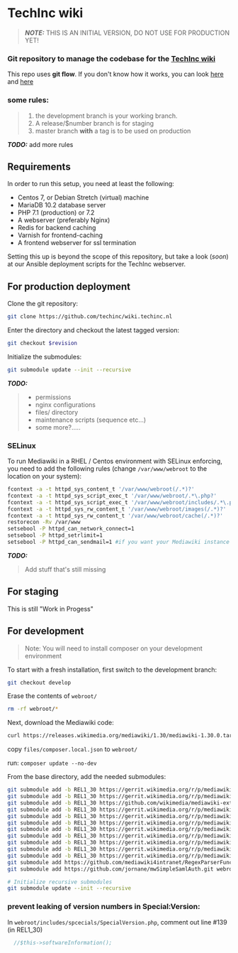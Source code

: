 # TechInc wiki

>***NOTE:*** THIS IS AN INITIAL VERSION, DO NOT USE FOR PRODUCTION YET!

### Git repository to manage the codebase for the [TechInc wiki](https://wiki.techinc.nl)

This repo uses **git flow**.  If you don't know how it works, you can look [here](http://nvie.com/posts/a-successful-git-branching-model/) and [here](https://www.atlassian.com/git/tutorials/comparing-workflows/gitflow-workflow)

### some rules:

>1. the development branch is your working branch.
>2. A release/$number branch is for staging
>3. master branch **with** a tag is to be used on production

***TODO:*** add more rules

## Requirements

In order to run this setup, you need at least the following:
- Centos 7, or Debian Stretch (virtual) machine
- MariaDB 10.2 database server
- PHP 7.1 (production) or 7.2
- A webserver (preferably Nginx)
- Redis for backend caching
- Varnish for frontend-caching
- A frontend webserver for ssl termination

Setting this up is beyond the scope of this repository, but take a look (*soon*) at our Ansible deployment scripts for the TechInc webserver.

## For production deployment

Clone the git repository:
```bash
git clone https://github.com/techinc/wiki.techinc.nl
```
Enter the directory and checkout the latest tagged version:
```bash
git checkout $revision
```
Initialize the submodules:
```bash
git submodule update --init --recursive
```

***TODO:***
>- permissions
>- nginx configurations
>- files/ directory
>- maintenance scripts (sequence etc...)
>- some more?.....

### SELinux

To run Mediawiki in a RHEL / Centos environment with SELinux enforcing, you need to add the following rules (change `/var/www/webroot` to the location on your system):

```bash
fcontext -a -t httpd_sys_content_t '/var/www/webroot(/.*)?'
fcontext -a -t httpd_sys_script_exec_t '/var/www/webroot/.*\.php?'
fcontext -a -t httpd_sys_script_exec_t '/var/www/webroot/includes/.*\.php?'
fcontext -a -t httpd_sys_rw_content_t '/var/www/webroot/images(/.*)?'
fcontext -a -t httpd_sys_rw_content_t '/var/www/webroot/cache(/.*)?'
restorecon -Rv /var/www
setsebool -P httpd_can_network_connect=1
setsebool -P httpd_setrlimit=1
setsebool -P httpd_can_sendmail=1 #if you want your Mediawiki instance to send mail
```

***TODO:***
> Add stuff that's still missing

## For staging

This is still "Work in Progess"




## For development

> Note: You will need to install composer on your development environment

To start with a fresh installation, first switch to the development branch:
```bash
git checkout develop
```
Erase the contents of `webroot/`
```bash
rm -rf webroot/*
```
Next, download the Mediawiki code:
```bash
curl https://releases.wikimedia.org/mediawiki/1.30/mediawiki-1.30.0.tar.gz | tar -xz -C webroot --strip-components=1
```
copy `files/composer.local.json` to `webroot/`

run: `composer update --no-dev`

From the base directory, add the needed submodules:
```bash
git submodule add -b REL1_30 https://gerrit.wikimedia.org/r/p/mediawiki/extensions/AdminLinks webroot/extensions/AdminLinks
git submodule add -b REL1_30 https://gerrit.wikimedia.org/r/p/mediawiki/extensions/Arrays webroot/extensions/Arrays
git submodule add -b REL1_30 https://github.com/wikimedia/mediawiki-extensions-MsUpload webroot/extensions/MsUpload
git submodule add -b REL1_30 https://gerrit.wikimedia.org/r/p/mediawiki/extensions/MyVariables webroot/extensions/MyVariables
git submodule add -b REL1_30 https://gerrit.wikimedia.org/r/p/mediawiki/extensions/PageImages webroot/extensions/PageImages
git submodule add -b REL1_30 https://gerrit.wikimedia.org/r/p/mediawiki/extensions/Popups webroot/extensions/Popups
git submodule add -b REL1_30 https://gerrit.wikimedia.org/r/p/mediawiki/extensions/SemanticDrilldown.git webroot/extensions/SemanticDrilldown
git submodule add -b REL1_30 https://gerrit.wikimedia.org/r/p/mediawiki/extensions/SemanticInternalObjects webroot/extensions/SemanticInternalObjects
git submodule add -b REL1_30 https://gerrit.wikimedia.org/r/p/mediawiki/extensions/TextExtracts webroot/extensions/TextExtracts
git submodule add -b REL1_30 https://gerrit.wikimedia.org/r/p/mediawiki/extensions/UserMerge webroot/extensions/UserMerge
git submodule add -b REL1_30 https://gerrit.wikimedia.org/r/p/mediawiki/extensions/Widgets webroot/extensions/Widgets
git submodule add https://github.com/mediawiki4intranet/RegexParserFunctions webroot/extensions/RegexParserFunctions
git submodule add https://github.com/jornane/mwSimpleSamlAuth.git webroot/extensions/SimpleSamlAuth

# Initialize recursive submodules
git submodule update --init --recursive
```

### prevent leaking of version numbers in Special:Version:
In `webroot/includes/spcecials/SpecialVersion.php`, comment out line #139 (in REL1_30)
```php
  //$this->softwareInformation();
```

